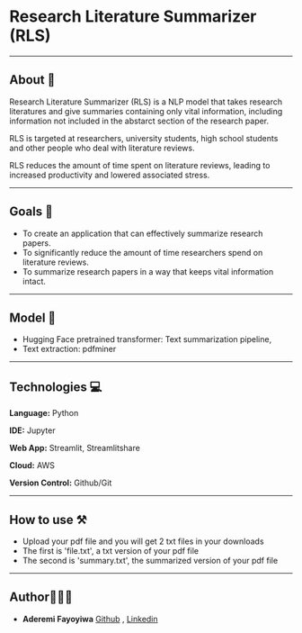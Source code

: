 # Research Literature Summarizer (RLS)

---

## About 📝
Research Literature Summarizer (RLS) is a NLP model that takes research literatures and give summaries containing only vital information, including information not included in the abstarct section of the research paper.

RLS is targeted at researchers, university students, high school students and other people who deal with literature reviews. 

RLS reduces the amount of time spent on literature reviews, leading to increased productivity and lowered associated stress.

---

## Goals :flags: 
- To create an application that can effectively summarize research papers.
- To significantly reduce the amount of time researchers spend on literature reviews.
- To summarize research papers in a way that keeps vital information intact.
---

## Model 🤖
- Hugging Face pretrained transformer: Text summarization pipeline,
- Text extraction: pdfminer

---

## Technologies 💻

__Language:__ Python 

__IDE:__ Jupyter

__Web App:__ Streamlit, Streamlitshare 

__Cloud:__ AWS

__Version Control:__ Github/Git

---

## How to use ⚒
- Upload your pdf file and you will get 2 txt files in your downloads
- The first is 'file.txt', a txt version of your pdf file  
- The second is 'summary.txt', the summarized version of your pdf file

---

## Author👩🏾‍💻
- **Aderemi Fayoyiwa** [Github](https://github.com/AderemiF) , [Linkedin](https://www.linkedin.com/in/aderemi-fayoyiwa/)
